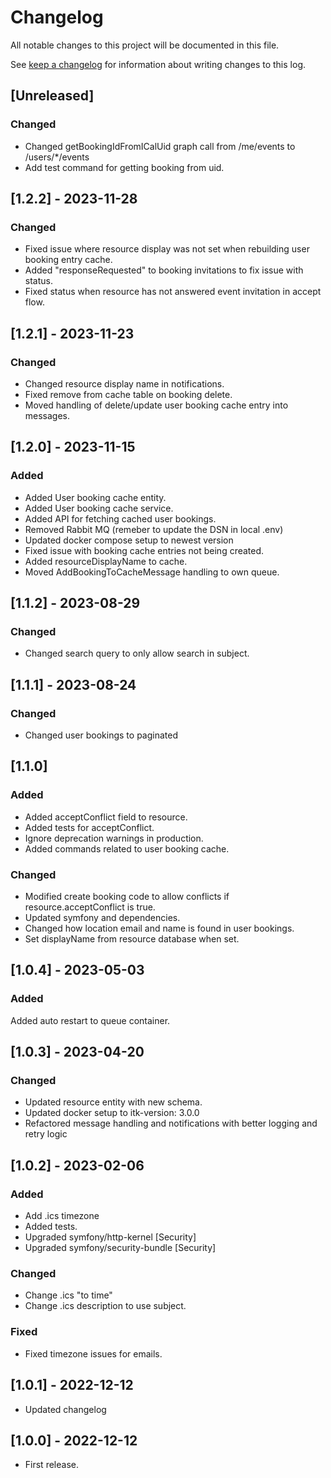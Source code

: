 <!-- markdownlint-configure-file { "blanks-around-headers": { "lines_below": 0 } } -->
<!-- markdownlint-configure-file { "blanks-around-lists": false } -->

# Changelog

All notable changes to this project will be documented in this file.

See [keep a changelog](https://keepachangelog.com/en/1.0.0/) for information about writing changes to this log.

## [Unreleased]

### Changed

- Changed getBookingIdFromICalUid graph call from /me/events to /users/*/events
- Add test command for getting booking from uid.

## [1.2.2] - 2023-11-28

### Changed

- Fixed issue where resource display was not set when rebuilding user booking entry cache.
- Added "responseRequested" to booking invitations to fix issue with status.
- Fixed status when resource has not answered event invitation in accept flow.

## [1.2.1] - 2023-11-23

### Changed

- Changed resource display name in notifications.
- Fixed remove from cache table on booking delete.
- Moved handling of delete/update user booking cache entry into messages.

## [1.2.0] - 2023-11-15

### Added

- Added User booking cache entity.
- Added User booking cache service.
- Added API for fetching cached user bookings.
- Removed Rabbit MQ (remeber to update the DSN in local .env)
- Updated docker compose setup to newest version
- Fixed issue with booking cache entries not being created.
- Added resourceDisplayName to cache.
- Moved AddBookingToCacheMessage handling to own queue.

## [1.1.2] - 2023-08-29

### Changed

- Changed search query to only allow search in subject.

## [1.1.1] - 2023-08-24

### Changed

- Changed user bookings to paginated

## [1.1.0]

### Added

- Added acceptConflict field to resource.
- Added tests for acceptConflict.
- Ignore deprecation warnings in production.
- Added commands related to user booking cache.

### Changed

- Modified create booking code to allow conflicts if resource.acceptConflict is true.
- Updated symfony and dependencies.
- Changed how location email and name is found in user bookings.
- Set displayName from resource database when set.

## [1.0.4] - 2023-05-03

### Added

Added auto restart to queue container.

## [1.0.3] - 2023-04-20

### Changed
- Updated resource entity with new schema.
- Updated docker setup to itk-version: 3.0.0
- Refactored message handling and notifications with better logging and retry logic

## [1.0.2] - 2023-02-06

### Added
- Add .ics timezone
- Added tests.
- Upgraded symfony/http-kernel [Security]
- Upgraded symfony/security-bundle [Security]

### Changed
- Change .ics "to time"
- Change .ics description to use subject.

### Fixed
- Fixed timezone issues for emails.

## [1.0.1] - 2022-12-12

- Updated changelog

## [1.0.0] - 2022-12-12

- First release.
